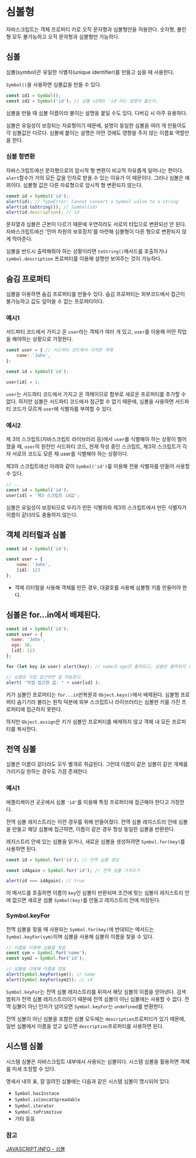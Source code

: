 # 심볼형

자바스크립트는 객체 프로퍼티 키로 오직 문자형과 심볼형만을 허용한다. 숫자형, 불린형 모두 불가능하고 오직 문자형과 심볼형만 가능하다.

## 심볼

심볼(symbol)은 유일한 식별자(unique identifier)를 만들고 싶을 때 사용한다.

`Symbol()`을 사용하면 심볼값을 만들 수 있다.

```jsx
const id1 = Symbol();
const id2 = Symbol('id'); // 심볼 id에는 'id'라는 설명이 붙는다.
```

심볼을 만들 때 심볼 이름이라 불이는 설명을 붙일 수도 있다. 디버깅 시 아주 유용하다.

심볼은 유일성이 보장되는 자료형이기 때문에, 설명이 동일한 심볼을 여러 개 만들어도 각 심볼값은 다르다. 심볼에 붙이는 설명은 어떤 것에도 영향을 주지 않는 이름표 역할만을 한다.

### 심볼 형변환

자바스크립트에선 문자형으로의 암시적 형 변환이 비교적 자유롭게 일어나는 편이다. `alert`함수가 거의 모든 값을 인자로 받을 수 있는 이유가 이 때문이다. 그러나 심볼은 예외이다. 심볼형 값은 다른 자료형으로 암시적 형 변환되지 않는다.

```jsx
const id = Symbol('id');
alert(id); // TypeError: Cannot convert a Symbol value to a string
alert(id.toString()); // Symbol(id)
alert(id.description); // id
```

문자열과 심볼은 근본이 다르기 때문에 우연히라도 서로의 타입으로 변환되선 안 된다. 자바스크립트에선 '언어 차원의 보호장치'를 마련해 심볼형이 다른 형으로 변환되지 않게 막아준다.

심볼을 반드시 출력해줘야 하는 상황이라면 `toString()`메서드를 호출하거나 `symbol.description` 프로퍼티를 이용해 설명만 보여주는 것이 가능하다.

## 숨김 프로퍼티

심볼을 이용하면 숨김 프로퍼티를 만들수 있다. 숨김 프로퍼티는 외부코드에서 접근이 불가능하고 값도 덮어쓸 수 없는 프로퍼티이다.

### 예시1

서드파티 코드에서 가지고 온 `user`라는 객체가 여러 개 있고, `user`를 이용해 어떤 작업을 해야하는 상황으로 가정한다.

```jsx
const user = { // 서드파티 코드에서 가져온 객체
	name: 'John',
};

const id = Symbol('id');

user[id] = 1;
```

`user`는 서드파티 코드에서 가지고 온 객체이므로 함부로 새로운 프로퍼티를 추가할 수 없다. 하지만 심볼은 서드파티 코드에서 접근할 수 없기 때문에, 심볼을 사용하면 서드파티 코드가 모르게 `user`에 식별자를 부여할 수 있다.

### 예시2

제 3의 스크립트(자바스크립트 라이브러리 등)에서 `user`를 식별해야 하는 상황이 벌어졌을 때, `user`의 원천인 서드파티 코드, 현재 작성 중인 스크립트, 제3의 스크립트가 각자 서로의 코드도 모른 채 user를 식별해야 하는 상황이다.

제3의 스크립트에선 아래와 같이 `Symbol('id')`를 이용해 전용 식별자를 만들어 사용할 수 있다.

```jsx
// ...
const id = Symbol('id');
user[id] = '제3 스크립트 id값';
```

심볼은 유일성이 보장되므로 우리가 만든 식별자와 제3의 스크립트에서 만든 식별자가 이름이 같더라도 충돌하지 않는다.

## 객체 리터럴과 심볼

```jsx
const id = Symbol('id');

const user = {
	name: 'John',
	[id]: 123
};
```

- 객체 리터럴을 사용해 객체를 만든 경우, 대괄호를 사용해 심볼형 키를 만들어야 한다.

## 심볼은 for...in에서 배제된다.

```jsx
const id = Symbol('id');
const user = {
  name: 'John',
  age: 30,
  [id]: 123
};

for (let key in user) alert(key); // name과 age만 출력되고, 심볼은 출력되지 않는다

// 심볼로 직접 접근하면 잘 작동한다.
alert( "직접 접근한 값: " + user[id] );
```

키가 심볼인 프로퍼티는 `for...in`반복문과 `Object.keys()`에서 배제된다. 심볼형 프로퍼티 숨기기라 불리는 원칙 덕분에 외부 스크립트나 라이브러리는 심볼현 키를 가진 프로퍼티에 접근하지 못한다.

하지만 `Object.assign`은 키가 심볼인 프로퍼티를 배제하지 않고 객체 내 모든 프로퍼티를 복사한다.

## 전역 심볼

심볼은 이름이 같더라도 모두 별개로 취급된다. 그런데 이름이 같은 심볼이 같은 개체를 가리키길 원하는 경우도 가끔 존재한다.

### 예시1

애플리케이션 곳곳에서 심볼 `'id'`를 이용해 특정 프로퍼티에 접근해야 한다고 가정한다.

전역 심볼 레지스트리는 이런 경우를 위해 만들어졌다. 전역 심볼 레지스트리 안에 심볼을 만들고 해당 심볼에 접근하면, 이름이 같은 경우 항상 동일한 심볼을 반환한다.

레지스트리 안에 있는 심볼을 읽거나, 새로운 심볼을 생성하려면 `Symbol.for(key)`를 사용하면 된다.

```jsx
const id = Symbol.for('id'); // 전역 심볼 생성

const idAgain = Symbol.for('id'); // 전역 심볼 가져오기

alert(id === idAgain); // true
```

이 메서드를 호출하면 이름이 `key`인 심볼이 반환되며 조건에 맞는 심볼이 레지스트리 안에 없으면 새로운 심볼 `Symbol(key)`를 만들고 레지스트리 안에 저장된다.

### Symbol.keyFor

전역 심볼을 찾을 때 사용되는 `Symbol.for(key)`에 반대되는 메서드는 `Symbol.keyFor(sym)`이며 심볼을 사용해 심볼의 이름을 찾을 수 있다.

```jsx
// 이름을 이용해 심볼을 찾음
const sym = Symbol.for('name');
const sym2 = Symbol.for('id');

// 심볼을 이용해 이름을 얻음
alert(Symbol.keyFor(sym)); // name
alert(Symbol.keyFor(sym2)); // id
```

`Symbol.keyFor`는 전역 심볼 레지스트리를 뒤져서 해당 심볼의 이름을 얻어낸다. 검색 범위가 전역 심볼 레지스트리이기 때문에 전역 심볼이 아닌 심볼에는 사용할 수 없다. 전역 심볼이 아닌 인자가 넘어오면 `Symbol.keyFor`는 `undefined`를 반환한다.

전역 심볼이 아닌 심볼을 포함한 심볼 모두에는 `description`프로퍼티가 있기 때문에, 일반 심볼에서 이름을 얻고 싶으면 `description`프로퍼티를 사용하면 된다.

## 시스템 심볼

시스템 심볼은 자바스크립트 내부에서 사용되는 심볼이다. 시스템 심볼을 활용하면 객체를 미세 조정할 수 있다.

명세서 내의 표, 잘 알려진 심볼에는 다음과 같은 시스템 심볼이 명시되어 있다.

- `Symbol.hasInstace`
- `Symbol.isConcatSpreadable`
- `Symbol.iterator`
- `Symbol.toPrimitive`
- 기타 등등

### 참고

[JAVASCRIPT.INFO - 심볼](https://ko.javascript.info/symbol)